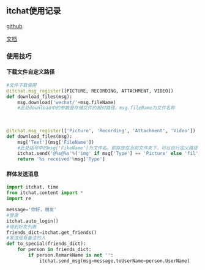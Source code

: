 ## itchat使用记录

[github](https://github.com/littlecodersh/ItChat)

[文档](https://itchat.readthedocs.io/zh/latest/)

### 使用技巧

#### 下载文件自定义路径

```python
#文件下载使用
@itchat.msg_register([PICTURE, RECORDING, ATTACHMENT, VIDEO])
def download_files(msg):
    msg.download('wechat/'+msg.fileName)
    #此处download中的参数是存储文件的相对路径。msg.fileName为文件名称
    
    
    
@itchat.msg_register(['Picture', 'Recording', 'Attachment', 'Video'])
def download_files(msg):
    msg['Text'](msg['FileName'])
    #此处括号中的msg['FikeName']为文件名，即存放在当前文件夹下，可以自行定义路径
    itchat.send('@%s@%s'%('img' if msg['Type'] == 'Picture' else 'fil', msg['FileName']), msg['FromUserName'])
    return '%s received'%msg['Type']
```

#### 群体发送消息

```python
import itchat, time
from itchat.content import *
import re

message='你好，朋友'
#登录
itchat.auto_login()
#得到好友列表
friends_dict=itchat.get_friends()
#发送给有备注的人
def to_special(friends_dict):
	for person in friends_dict:
    	if person.RemarkName is not '':
            itchat.send_msg(msg=message,toUserName=person.UserName)
```

